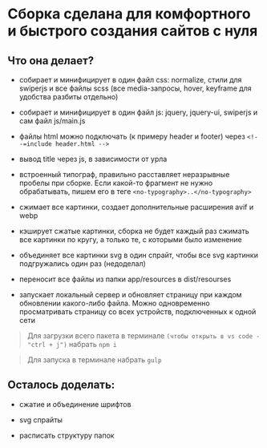 # Сборка сделана для комфортного и быстрого создания сайтов с нуля

## Что она делает?

- собирает и минифицирует в один файл css: normalize, стили для swiperjs и все файлы scss (все media-запросы, hover, keyframe для удобства разбиты отдельно)

- собирает и минифицирует в один файл js: jquery, jquery-ui, swiperjs и сам файл js/main.js

- файлы html можно подключать (к примеру header и footer) через `<!--=include header.html -->`

- вывод title через js, в зависимости от урла

- встроенный типограф, правильно расставляет неразрывные пробелы при сборке. Если какой-то фрагмент не нужно обрабатывать, пишем его в теге `<no-typography>..</no-typography>`

- сжимает все картинки, создает дополнительные расширения avif и webp

- кэширует сжатые картинки, сборка не будет каждый раз сжимать все картинки по кругу, а только те, с которыми было изменение

- объединяет все картинки svg в один спрайт, чтобы все svg картинки подгружались один раз (недоделал)

- переносит все файлы из папки app/resources в dist/resourses

- запускает локальный сервер и обновляет страницу при каждом обновлении какого-либо файла. Можно одновременно просматривать страницу со всех устройств, подключенных к одной сети

> Для загрузки всего пакета в терминале `(чтобы открыть в vs code - "ctrl + j")` набрать `npm i`

> Для запуска в терминале набрать `gulp`

## Осталось доделать:

* сжатие и объединение шрифтов

* svg спрайты

* расписать структуру папок